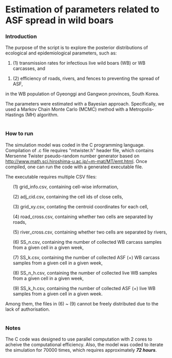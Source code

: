 # Estimation of parameters related to ASF spread in wild boars
### Introduction
The purpose of the script is to explore the posterior distributions of ecological and epidemiological parameters, such as:
<ol><li>(1) transmission rates for infectious live wild boars (WB) or WB carcasses, and</li></ol>
<ol><li>(2) efficiency of roads, rivers, and fences to preventing the spread of ASF,</li></ol>
in the WB population of Gyeonggi and Gangwon provinces, South Korea.

The parameters were estimated with a Bayesian approach. Specifically, we used a Markov Chain Monte Carlo (MCMC) method with a Metropolis-Hastings (MH) algorithm.
<br/><br/>

### How to run
The simulation model was coded in the C programming language. Compilation of .c file requires "mtwister.h" header file, which contains Mersenne Twister pseudo-random number generator based on http://www.math.sci.hiroshima-u.ac.jp/~m-mat/MT/emt.html. Once compiled, one can run the code with a generated executable file.

The executable requires multiple CSV files:
<ol> (1) grid_info.csv, containing cell-wise information,</ol>
<ol> (2) adj_cid.csv, containing the cell ids of close cells,</ol>
<ol> (3) grid_xy.csv, contating the centroid coordinates for each cell,</ol>
<ol> (4) road_cross.csv, containing whether two cells are separated by roads,</ol>
<ol> (5) river_cross.csv, containing whether two cells are separated by rivers,</ol>
<ol> (6) SS_n.csv, containing the number of collected WB carcass samples from a given cell in a given week,</ol>
<ol> (7) SS_k.csv, containing the number of collected ASF (+) WB carcass samples from a given cell in a given week,</ol>
<ol> (8) SS_n_h.csv, containing the number of collected live WB samples from a given cell in a given week,</ol>
<ol> (9) SS_k_h.csv, containing the number of collected ASF (+) live WB samples from a given cell in a given week.</ol>
Among them, the files in (6) ~ (9) cannot be freely distributed due to the lack of authorisation.
<br/><br/>

### Notes
The C code was designed to use parallel computation with 2 cores to acheive the computational efficiency. 
Also, the model was coded to iterate the simulation for 70000 times, which requires approximately __*72 hours*__.
